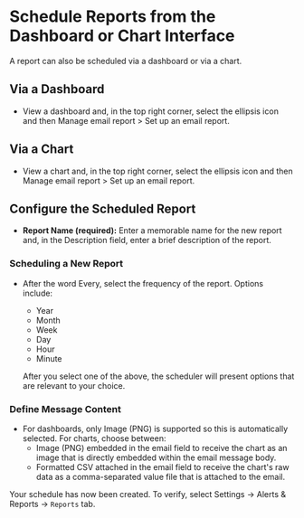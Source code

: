 # Schedule Reports from the Dashboard or Chart Interface

A report can also be scheduled via a dashboard or via a chart.

## Via a Dashboard

- View a dashboard and, in the top right corner, select the ellipsis icon and then Manage email report > Set up an email report.

## Via a Chart

- View a chart and, in the top right corner, select the ellipsis icon and then Manage email report > Set up an email report.

## Configure the Scheduled Report

- **Report Name (required):** Enter a memorable name for the new report and, in the Description field, enter a brief description of the report.

### Scheduling a New Report

- After the word Every, select the frequency of the report. Options include:
  - Year
  - Month
  - Week
  - Day
  - Hour
  - Minute

  After you select one of the above, the scheduler will present options that are relevant to your choice.

### Define Message Content

- For dashboards, only Image (PNG) is supported so this is automatically selected. For charts, choose between:
  - Image (PNG) embedded in the email field to receive the chart as an image that is directly embedded within the email message body.
  - Formatted CSV attached in the email field to receive the chart's raw data as a comma-separated value file that is attached to the email.

Your schedule has now been created. To verify, select Settings → Alerts & Reports → `Reports`  tab.
